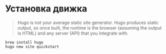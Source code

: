 # Установка движка

> Hugo is not your average static site generator. Hugo produces static output, so once built, the runtime is the browser (assuming the output is HTML) and any server (API) that you integrate with.

```shell
brew install hugo
hugo new site quickstart